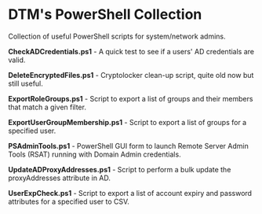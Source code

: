 # DTM's PowerShell Collection

Collection of useful PowerShell scripts for system/network admins.

**CheckADCredentials.ps1** - A quick test to see if a users' AD credentials are valid.

**DeleteEncryptedFiles.ps1** - Cryptolocker clean-up script, quite old now but still useful.

**ExportRoleGroups.ps1** - Script to export a list of groups and their members that match a given filter.

**ExportUserGroupMembership.ps1** - Script to export a list of groups for a specified user.

**PSAdminTools.ps1** - PowerShell GUI form to launch Remote Server Admin Tools (RSAT) running with Domain Admin credentials.

**UpdateADProxyAddresses.ps1** - Script to perform a bulk update the proxyAddresses attribute in AD.

**UserExpCheck.ps1** - Script to export a list of account expiry and password attributes for a specified user to CSV.
